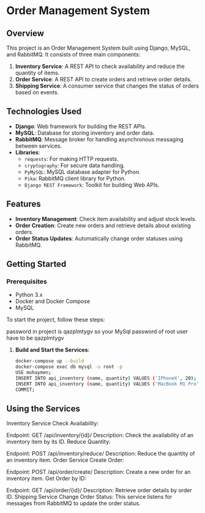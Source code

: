 # Order Management System

## Overview

This project is an Order Management System built using Django, MySQL, and RabbitMQ. It consists of three main components:

1. **Inventory Service**: A REST API to check availability and reduce the quantity of items.
2. **Order Service**: A REST API to create orders and retrieve order details.
3. **Shipping Service**: A consumer service that changes the status of orders based on events.

## Technologies Used

- **Django**: Web framework for building the REST APIs.
- **MySQL**: Database for storing inventory and order data.
- **RabbitMQ**: Message broker for handling asynchronous messaging between services.
- **Libraries**:
  - `requests`: For making HTTP requests.
  - `cryptography`: For secure data handling.
  - `PyMySQL`: MySQL database adapter for Python.
  - `Pika`: RabbitMQ client library for Python.
  - `Django REST Framework`: Toolkit for building Web APIs.

## Features

- **Inventory Management**: Check item availability and adjust stock levels.
- **Order Creation**: Create new orders and retrieve details about existing orders.
- **Order Status Updates**: Automatically change order statuses using RabbitMQ.

## Getting Started

### Prerequisites

- Python 3.x
- Docker and Docker Compose
- MySQL

To start the project, follow these steps:

password in project is qazplmtygv so your MySql password of root user have to be qazplmtygv

1. **Build and Start the Services**:
   ```bash
   docker-compose up --build
   docker-compose exec db mysql -u root -p
   USE mohaymen;
   INSERT INTO api_inventory (name, quantity) VALUES ('IPhoneX', 20);
   INSERT INTO api_inventory (name, quantity) VALUES ('MacBook M1 Pro', 10);
   COMMIT;
   ```


## Using the Services
Inventory Service
Check Availability:

Endpoint: GET /api/inventory/{id}/
Description: Check the availability of an inventory item by its ID.
Reduce Quantity:

Endpoint: POST /api/inventory/reduce/
Description: Reduce the quantity of an inventory item.
Order Service
Create Order:

Endpoint: POST /api/order/create/
Description: Create a new order for an inventory item.
Get Order by ID:

Endpoint: GET /api/order/{id}/
Description: Retrieve order details by order ID.
Shipping Service
Change Order Status:
This service listens for messages from RabbitMQ to update the order status.
